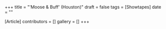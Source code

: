+++
title = "'Moose & Buff' (Houston)"
draft = false
tags = [Showtapes]
date = ""

[Article]
contributors = []
gallery = []
+++